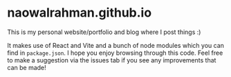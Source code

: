 # naowalrahman.github.io

This is my personal website/portfolio and blog where I post things :)

It makes use of React and Vite and a bunch of node modules which you can find in `package.json`. I hope you enjoy browsing through this code. Feel free to make a suggestion via the issues tab if you see any improvements that can be made!
